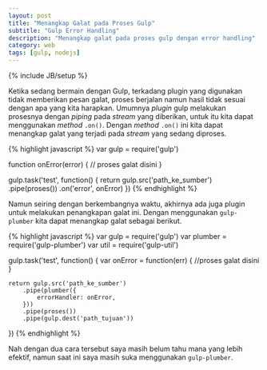 ```yaml
---
layout: post
title: "Menangkap Galat pada Proses Gulp"
subtitle: "Gulp Error Handling"
description: "Menangkap galat pada proses gulp dengan error handling"
category: web
tags: [gulp, nodejs]
---
```

{% include JB/setup %}

Ketika sedang bermain dengan Gulp, terkadang plugin yang digunakan tidak memberikan pesan galat, proses berjalan namun hasil tidak sesuai dengan apa yang kita harapkan. Umumnya _plugin_ gulp melakukan prosesnya dengan _piping_ pada _stream_ yang diberikan, untuk itu kita dapat menggunakan _method_ `.on()`. Dengan _method_ `.on()` ini kita dapat menangkap galat yang terjadi pada _stream_ yang sedang diproses.

{% highlight javascript %}
var gulp = require('gulp')

function onError(error) {
    // proses galat disini
}

gulp.task('test', function() {
    return gulp.src('path_ke_sumber')
        .pipe(proses())
        .on('error', onError)
})
{% endhighlight %}

Namun seiring dengan berkembangnya waktu, akhirnya ada juga plugin untuk melakukan penangkapan galat ini. Dengan menggunakan `gulp-plumber` kita dapat menangkap galat sebagai berikut.

{% highlight javascript %}
var gulp = require('gulp')
var plumber = require('gulp-plumber')
var util = require('gulp-util')

gulp.task('test', function() {
    var onError = function(err) {
        //proses galat disini
    }

    return gulp.src('path_ke_sumber')
        .pipe(plumber({
            errorHandler: onError,
        }))
        .pipe(proses())
        .pipe(gulp.dest('path_tujuan'))
})
{% endhighlight %}

Nah dengan dua cara tersebut saya masih belum tahu mana yang lebih efektif, namun saat ini saya masih suka menggunakan `gulp-plumber`.